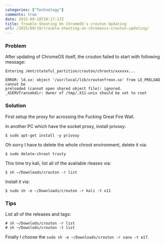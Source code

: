 ```yaml
---
categories: ["Technology"]
comments: true
date: 2015-09-10T10:17:17Z
title: Trouble-Shooting On ChromeOS's crouton Updating
url: /2015/09/10/trouble-shooting-on-chromeoss-crouton-updating/
---
```


### Problem
After updating of ChromeOS itself, the crouton failed to start with following message:     

```
Entering /mnt/stateful_partition/crouton/chroots/xxxxxx...

ERROR: ld.so: object '/usr/local/lib/croutonfreon.so' from LD_PRELOAD cannot be
preloaded (cannot open shared object file): ignored.
_XSERVTransmkdir: Owner of /tmp/.X11-unix should be set to root
```

### Solution
First setup the proxy for acrossing the Fucking Great Fire Wall.    

In another PC which have the socket proxy, install privoxy:    

```
$ sudo apt-get install -y privoxy
```

Oh sorry I have to delete the whole chroot environment, delete it via:    

```
$ sudo delete-chroot trusty
```
This time try kali, list all of the available rleases via:    

```
$ sh ~/Downloads/crouton -r list
```

Install it via:    

```
$ sudo sh -e ~/Downloads/crouton -r kali -t x11
```

### Tips
List all of the releases and tags:   

```
# sh ~/Downlods/crouton -r list
# sh ~/Downlods/crouton -t list
```

Finally I choose the `sudo sh -e ~/Downloads/crouton -r sana -t e17`.    
